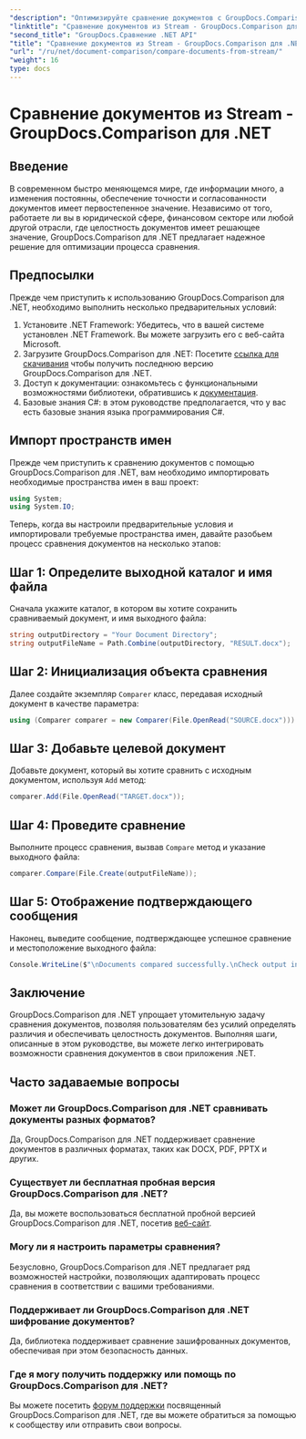 ```yaml
---
"description": "Оптимизируйте сравнение документов с GroupDocs.Comparison для .NET. Сравнивайте документы без усилий и гарантируйте точность во всех файлах."
"linktitle": "Сравнение документов из Stream - GroupDocs.Comparison для .NET"
"second_title": "GroupDocs.Сравнение .NET API"
"title": "Сравнение документов из Stream - GroupDocs.Comparison для .NET"
"url": "/ru/net/document-comparison/compare-documents-from-stream/"
"weight": 16
type: docs
---
```

# Сравнение документов из Stream - GroupDocs.Comparison для .NET

## Введение
В современном быстро меняющемся мире, где информации много, а изменения постоянны, обеспечение точности и согласованности документов имеет первостепенное значение. Независимо от того, работаете ли вы в юридической сфере, финансовом секторе или любой другой отрасли, где целостность документов имеет решающее значение, GroupDocs.Comparison для .NET предлагает надежное решение для оптимизации процесса сравнения.
## Предпосылки
Прежде чем приступить к использованию GroupDocs.Comparison для .NET, необходимо выполнить несколько предварительных условий:
1. Установите .NET Framework: Убедитесь, что в вашей системе установлен .NET Framework. Вы можете загрузить его с веб-сайта Microsoft.
2. Загрузите GroupDocs.Comparison для .NET: Посетите [ссылка для скачивания](https://releases.groupdocs.com/comparison/net/) чтобы получить последнюю версию GroupDocs.Comparison для .NET.
3. Доступ к документации: ознакомьтесь с функциональными возможностями библиотеки, обратившись к [документация](https://tutorials.groupdocs.com/comparison/net/).
4. Базовые знания C#: в этом руководстве предполагается, что у вас есть базовые знания языка программирования C#.

## Импорт пространств имен
Прежде чем приступить к сравнению документов с помощью GroupDocs.Comparison для .NET, вам необходимо импортировать необходимые пространства имен в ваш проект:
```csharp
using System;
using System.IO;
```
Теперь, когда вы настроили предварительные условия и импортировали требуемые пространства имен, давайте разобьем процесс сравнения документов на несколько этапов:
## Шаг 1: Определите выходной каталог и имя файла
Сначала укажите каталог, в котором вы хотите сохранить сравниваемый документ, и имя выходного файла:
```csharp
string outputDirectory = "Your Document Directory";
string outputFileName = Path.Combine(outputDirectory, "RESULT.docx");
```
## Шаг 2: Инициализация объекта сравнения
Далее создайте экземпляр `Comparer` класс, передавая исходный документ в качестве параметра:
```csharp
using (Comparer comparer = new Comparer(File.OpenRead("SOURCE.docx")))
```
## Шаг 3: Добавьте целевой документ
Добавьте документ, который вы хотите сравнить с исходным документом, используя `Add` метод:
```csharp
comparer.Add(File.OpenRead("TARGET.docx"));
```
## Шаг 4: Проведите сравнение
Выполните процесс сравнения, вызвав `Compare` метод и указание выходного файла:
```csharp
comparer.Compare(File.Create(outputFileName));
```
## Шаг 5: Отображение подтверждающего сообщения
Наконец, выведите сообщение, подтверждающее успешное сравнение и местоположение выходного файла:
```csharp
Console.WriteLine($"\nDocuments compared successfully.\nCheck output in {outputDirectory}.");
```

## Заключение
GroupDocs.Comparison для .NET упрощает утомительную задачу сравнения документов, позволяя пользователям без усилий определять различия и обеспечивать целостность документов. Выполняя шаги, описанные в этом руководстве, вы можете легко интегрировать возможности сравнения документов в свои приложения .NET.
## Часто задаваемые вопросы
### Может ли GroupDocs.Comparison для .NET сравнивать документы разных форматов?
Да, GroupDocs.Comparison для .NET поддерживает сравнение документов в различных форматах, таких как DOCX, PDF, PPTX и других.
### Существует ли бесплатная пробная версия GroupDocs.Comparison для .NET?
Да, вы можете воспользоваться бесплатной пробной версией GroupDocs.Comparison для .NET, посетив [веб-сайт](https://releases.groupdocs.com/).
### Могу ли я настроить параметры сравнения?
Безусловно, GroupDocs.Comparison для .NET предлагает ряд возможностей настройки, позволяющих адаптировать процесс сравнения в соответствии с вашими требованиями.
### Поддерживает ли GroupDocs.Comparison для .NET шифрование документов?
Да, библиотека поддерживает сравнение зашифрованных документов, обеспечивая при этом безопасность данных.
### Где я могу получить поддержку или помощь по GroupDocs.Comparison для .NET?
Вы можете посетить [форум поддержки](https://forum.groupdocs.com/c/comparison/12) посвященный GroupDocs.Comparison для .NET, где вы можете обратиться за помощью к сообществу или отправить свои вопросы.
